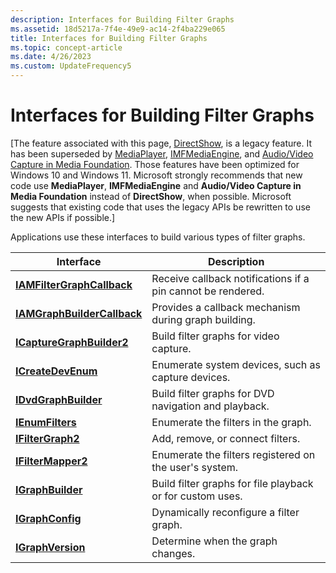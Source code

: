 ```yaml
---
description: Interfaces for Building Filter Graphs
ms.assetid: 18d5217a-7f4e-49e9-ac14-2f4ba229e065
title: Interfaces for Building Filter Graphs
ms.topic: concept-article
ms.date: 4/26/2023
ms.custom: UpdateFrequency5
---
```


# Interfaces for Building Filter Graphs

\[The feature associated with this page, [DirectShow](/windows/win32/directshow/directshow), is a legacy feature. It has been superseded by [MediaPlayer](/uwp/api/Windows.Media.Playback.MediaPlayer), [IMFMediaEngine](/windows/win32/api/mfmediaengine/nn-mfmediaengine-imfmediaengine), and [Audio/Video Capture in Media Foundation](/windows/win32/medfound/audio-video-capture-in-media-foundation). Those features have been optimized for Windows 10 and Windows 11. Microsoft strongly recommends that new code use **MediaPlayer**, **IMFMediaEngine** and **Audio/Video Capture in Media Foundation** instead of **DirectShow**, when possible. Microsoft suggests that existing code that uses the legacy APIs be rewritten to use the new APIs if possible.\]

Applications use these interfaces to build various types of filter graphs.



| Interface                                                  | Description                                                 |
|------------------------------------------------------------|-------------------------------------------------------------|
| [**IAMFilterGraphCallback**](/windows/desktop/api/Strmif/nn-strmif-iamfiltergraphcallback)   | Receive callback notifications if a pin cannot be rendered. |
| [**IAMGraphBuilderCallback**](/windows/desktop/api/Strmif/nn-strmif-iamgraphbuildercallback) | Provides a callback mechanism during graph building.        |
| [**ICaptureGraphBuilder2**](/windows/desktop/api/Strmif/nn-strmif-icapturegraphbuilder2)     | Build filter graphs for video capture.                      |
| [**ICreateDevEnum**](/windows/desktop/api/Strmif/nn-strmif-icreatedevenum)                   | Enumerate system devices, such as capture devices.          |
| [**IDvdGraphBuilder**](/windows/desktop/api/Strmif/nn-strmif-idvdgraphbuilder)               | Build filter graphs for DVD navigation and playback.        |
| [**IEnumFilters**](/windows/desktop/api/Strmif/nn-strmif-ienumfilters)                       | Enumerate the filters in the graph.                         |
| [**IFilterGraph2**](/windows/desktop/api/Strmif/nn-strmif-ifiltergraph2)                     | Add, remove, or connect filters.                            |
| [**IFilterMapper2**](/windows/desktop/api/Strmif/nn-strmif-ifiltermapper2)                   | Enumerate the filters registered on the user's system.      |
| [**IGraphBuilder**](/windows/desktop/api/Strmif/nn-strmif-igraphbuilder)                     | Build filter graphs for file playback or for custom uses.   |
| [**IGraphConfig**](/windows/desktop/api/Strmif/nn-strmif-igraphconfig)                       | Dynamically reconfigure a filter graph.                     |
| [**IGraphVersion**](/windows/desktop/api/Strmif/nn-strmif-igraphversion)                     | Determine when the graph changes.                           |



 

 

 



